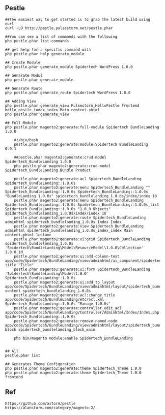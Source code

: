 

## Pestle


    ##The easiest way to get started is to grab the latest build using curl
    curl -LO http://pestle.pulsestorm.net/pestle.phar
    
    ##You can see a list of commands with the following
    php pestle.phar list-commands
    
    ## get help for a specific command with
    php pestle.phar help generate_module
    
    ## Create Module
    php pestle.phar generate_module Spidertech WordPress 1.0.0
    
    ## Genarate Modul 
    php pestle.phar generate_module
    
    ## Genarate Route 
    php pestle.phar generate_route Spidertech WordPress 1.0.0
    
    ## Adding View
    php pestle.phar generate_view Pulsestorm_HelloPestle frontend hello_pestle_index_index Main content.phtml
    php pestle.phar generate_view
    
    ## Full Module
    php pestle.phar magento2:generate:full-module Spidertech BundleLanding 1.0.0 
        
        #!/bin/bash
        pestle.phar magento2:generate:module Spidertech BundleLanding 0.0.1
        
        ##pestle.phar magento2:generate:crud-model Spidertech_BundleLanding 1.0.0
        php pestle.phar magento2:generate:crud-model Spidertech_BundleLanding Bundle Product
        
        pestle.phar magento2:generate:acl Spidertech_BundleLanding Spidertech_BundleLanding::1.0.0s
        pestle.phar magento2:generate:menu Spidertech_BundleLanding "" Spidertech_BundleLanding::1.0.0s Spidertech_BundleLanding::1.0.0s "BundleLanding 1.0.0s" spidertech_bundlelanding_1.0.0s/index/index 10
        pestle.phar magento2:generate:menu Spidertech_BundleLanding Spidertech_BundleLanding::1.0.0s Spidertech_BundleLanding::1.0.0s_list Spidertech_BundleLanding::1.0.0s "1.0.0 Objects" spidertech_bundlelanding_1.0.0s/index/index 10
        pestle.phar magento2:generate:route Spidertech_BundleLanding adminhtml spidertech_bundlelanding_1.0.0s Index Index
        pestle.phar magento2:generate:view Spidertech_BundleLanding adminhtml spidertech_bundlelanding_1.0.0s_index_index Main content.phtml 1column
        pestle.phar magento2:generate:ui:grid Spidertech_BundleLanding spidertech_bundlelanding_1.0.0s 'Spidertech\BundleLanding\Model\ResourceModel\1.0.0\Collection' 1.0.0_id
        pestle.phar magento2:generate:ui:add-column-text app/code/Spidertech/BundleLanding/view/adminhtml/ui_component/spidertech_bundlelanding_1.0.0s.xml title "Title"
        pestle.phar magento2:generate:ui:form Spidertech_BundleLanding 'Spidertech\BundleLanding\Model\1.0.0' Spidertech_BundleLanding::1.0.0s
        pestle.phar magento2:generate:ui:add_to_layout app/code/Spidertech/BundleLanding/view/adminhtml/layout/spidertech_bundlelanding_1.0.0s_index_index.xml content spidertech_bundlelanding_1.0.0s
        pestle.phar magento2:generate:acl:change_title app/code/Spidertech/BundleLanding/etc/acl.xml Spidertech_BundleLanding::1.0.0s "Manage 1.0.0s"
        pestle.phar magento2:generate:controller_edit_acl app/code/Spidertech/BundleLanding/Controller/Adminhtml/Index/Index.php Spidertech_BundleLanding::1.0.0s
        pestle.phar magento2:generate:remove-named-node app/code/Spidertech/BundleLanding/view/adminhtml/layout/spidertech_bundlelanding_1.0.0s_index_index.xml block spidertech_bundlelanding_block_main

        php bin/magento module:enable Spidertech_BundleLanding


    ## All
    pestle.phar list
    
    ## Generates Theme Configuration
    php pestle.phar magento2:generate:theme Spidertech_Theme 1.0.0    
    php pestle.phar magento2:generate:theme Spidertech_Theme 1.0.0  frontend 






## Ref

    https://github.com/astorm/pestle
    https://alanstorm.com/category/magento-2/
